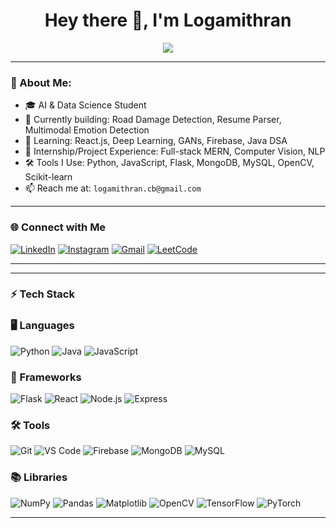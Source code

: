 <h1 align="center">Hey there 👋, I'm Logamithran</h1>
<p align="center">
  <img src="https://readme-typing-svg.herokuapp.com/?lines=An+AI+Engineer+in+the+making;2nd+Year+AI+%26+DS+Student;Open+Source+Lover+❤️;Always+Learning...&center=true&width=500&height=45" />
</p>

---

### 🧠 About Me:
- 🎓 AI & Data Science Student 
- 🔭 Currently building: Road Damage Detection, Resume Parser, Multimodal Emotion Detection
- 🌱 Learning: React.js, Deep Learning, GANs, Firebase, Java DSA
- 💼 Internship/Project Experience: Full-stack MERN, Computer Vision, NLP
- 🛠 Tools I Use: Python, JavaScript, Flask, MongoDB, MySQL, OpenCV, Scikit-learn
- 📫 Reach me at: `logamithran.cb@gmail.com`

---

### 🌐 Connect with Me

[![LinkedIn](https://img.shields.io/badge/LinkedIn-0077B5?style=flat&logo=linkedin&logoColor=white)](https://www.linkedin.com/in/logamithran-balasubramaniam-6160b4283/)
[![Instagram](https://img.shields.io/badge/Instagram-E4405F?style=flat&logo=instagram&logoColor=white)](https://www.instagram.com/_.logaxx._)
[![Gmail](https://img.shields.io/badge/Gmail-D14836?style=flat&logo=gmail&logoColor=white)](mailto:logamithran.cb@gmail.com)
[![LeetCode](https://img.shields.io/badge/LeetCode-FFA116?style=flat&logo=leetcode&logoColor=white)](https://leetcode.com/u/Logamithran/)


---

---

### ⚡ Tech Stack

### 🖥️ Languages

![Python](https://img.shields.io/badge/Python-3776AB?style=flat&logo=python&logoColor=white)
![Java](https://img.shields.io/badge/Java-ED8B00?style=flat&logo=openjdk&logoColor=white)
![JavaScript](https://img.shields.io/badge/JavaScript-F7DF1E?style=flat&logo=javascript&logoColor=black)

### 🚀 Frameworks

![Flask](https://img.shields.io/badge/Flask-000000?style=flat&logo=flask&logoColor=white)
![React](https://img.shields.io/badge/React-20232A?style=flat&logo=react&logoColor=61DAFB)
![Node.js](https://img.shields.io/badge/Node.js-339933?style=flat&logo=nodedotjs&logoColor=white)
![Express](https://img.shields.io/badge/Express.js-404D59?style=flat)

### 🛠️ Tools

![Git](https://img.shields.io/badge/Git-F05032?style=flat&logo=git&logoColor=white)
![VS Code](https://img.shields.io/badge/VS_Code-007ACC?style=flat&logo=visual-studio-code&logoColor=white)
![Firebase](https://img.shields.io/badge/Firebase-FFCA28?style=flat&logo=firebase&logoColor=black)
![MongoDB](https://img.shields.io/badge/MongoDB-47A248?style=flat&logo=mongodb&logoColor=white)
![MySQL](https://img.shields.io/badge/MySQL-005C84?style=flat&logo=mysql&logoColor=white)

### 📚 Libraries

![NumPy](https://img.shields.io/badge/NumPy-013243?style=flat&logo=numpy&logoColor=white)
![Pandas](https://img.shields.io/badge/Pandas-150458?style=flat&logo=pandas&logoColor=white)
![Matplotlib](https://img.shields.io/badge/Matplotlib-ffffff?style=flat&logo=matplotlib&logoColor=black)
![OpenCV](https://img.shields.io/badge/OpenCV-5C3EE8?style=flat&logo=opencv&logoColor=white)
![TensorFlow](https://img.shields.io/badge/TensorFlow-FF6F00?style=flat&logo=tensorflow&logoColor=white)
![PyTorch](https://img.shields.io/badge/PyTorch-EE4C2C?style=flat&logo=pytorch&logoColor=white)

---

